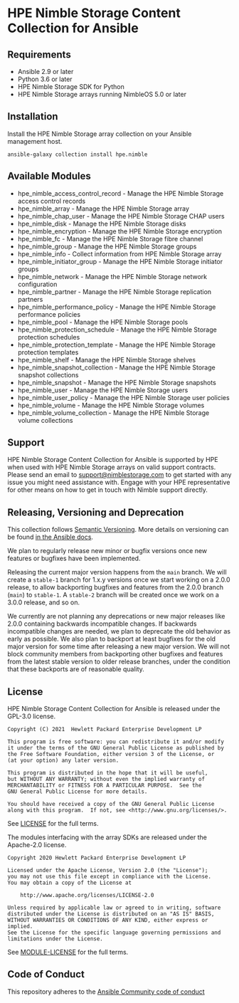 # HPE Nimble Storage Content Collection for Ansible

## Requirements

- Ansible 2.9 or later
- Python 3.6 or later
- HPE Nimble Storage SDK for Python
- HPE Nimble Storage arrays running NimbleOS 5.0 or later

## Installation

Install the HPE Nimble Storage array collection on your Ansible management host.

```
ansible-galaxy collection install hpe.nimble
```

## Available Modules

- hpe_nimble_access_control_record - Manage the HPE Nimble Storage access control records
- hpe_nimble_array - Manage the HPE Nimble Storage array
- hpe_nimble_chap_user - Manage the HPE Nimble Storage CHAP users
- hpe_nimble_disk - Manage the HPE Nimble Storage disks
- hpe_nimble_encryption - Manage the HPE Nimble Storage encryption
- hpe_nimble_fc - Manage the HPE Nimble Storage fibre channel
- hpe_nimble_group -  Manage the HPE Nimble Storage groups
- hpe_nimble_info - Collect information from HPE Nimble Storage array
- hpe_nimble_initiator_group - Manage the HPE Nimble Storage initiator groups
- hpe_nimble_network - Manage the HPE Nimble Storage network configuration
- hpe_nimble_partner - Manage the HPE Nimble Storage replication partners
- hpe_nimble_performance_policy - Manage the HPE Nimble Storage performance policies
- hpe_nimble_pool - Manage the HPE Nimble Storage pools
- hpe_nimble_protection_schedule - Manage the HPE Nimble Storage protection schedules
- hpe_nimble_protection_template - Manage the HPE Nimble Storage protection templates
- hpe_nimble_shelf - Manage the HPE Nimble Storage shelves
- hpe_nimble_snapshot_collection - Manage the HPE Nimble Storage snapshot collections
- hpe_nimble_snapshot - Manage the HPE Nimble Storage snapshots
- hpe_nimble_user -  Manage the HPE Nimble Storage users
- hpe_nimble_user_policy -  Manage the HPE Nimble Storage user policies
- hpe_nimble_volume -  Manage the HPE Nimble Storage volumes
- hpe_nimble_volume_collection - Manage the HPE Nimble Storage volume collections

## Support

HPE Nimble Storage Content Collection for Ansible is supported by HPE when used with HPE Nimble Storage arrays on valid support contracts. Please send an email to [support@nimblestorage.com](mailto:support@nimblestorage.com) to get started with any issue you might need assistance with. Engage with your HPE representative for other means on how to get in touch with Nimble support directly.

## Releasing, Versioning and Deprecation

This collection follows [Semantic Versioning](https://semver.org/). More details on versioning can be found [in the Ansible docs](https://docs.ansible.com/ansible/latest/dev_guide/developing_collections.html#collection-versions).

We plan to regularly release new minor or bugfix versions once new features or bugfixes have been implemented.

Releasing the current major version happens from the `main` branch. We will create a `stable-1` branch for 1.x.y versions once we start working on a 2.0.0 release, to allow backporting bugfixes and features from the 2.0.0 branch (`main`) to `stable-1`. A `stable-2` branch will be created once we work on a 3.0.0 release, and so on.

We currently are not planning any deprecations or new major releases like 2.0.0 containing backwards incompatible changes. If backwards incompatible changes are needed, we plan to deprecate the old behavior as early as possible. We also plan to backport at least bugfixes for the old major version for some time after releasing a new major version. We will not block community members from backporting other bugfixes and features from the latest stable version to older release branches, under the condition that these backports are of reasonable quality.

## License

HPE Nimble Storage Content Collection for Ansible is released under the GPL-3.0 license.

    Copyright (C) 2021  Hewlett Packard Enterprise Development LP

    This program is free software: you can redistribute it and/or modify
    it under the terms of the GNU General Public License as published by
    the Free Software Foundation, either version 3 of the License, or
    (at your option) any later version.

    This program is distributed in the hope that it will be useful,
    but WITHOUT ANY WARRANTY; without even the implied warranty of
    MERCHANTABILITY or FITNESS FOR A PARTICULAR PURPOSE.  See the
    GNU General Public License for more details.

    You should have received a copy of the GNU General Public License
    along with this program.  If not, see <http://www.gnu.org/licenses/>.

See [LICENSE](https://github.com/hpe-storage/nimble-ansible-modules/blob/master/LICENSE) for the full terms.

The modules interfacing with the array SDKs are released under the Apache-2.0 license.

    Copyright 2020 Hewlett Packard Enterprise Development LP

    Licensed under the Apache License, Version 2.0 (the "License");
    you may not use this file except in compliance with the License.
    You may obtain a copy of the License at

        http://www.apache.org/licenses/LICENSE-2.0

    Unless required by applicable law or agreed to in writing, software
    distributed under the License is distributed on an "AS IS" BASIS,
    WITHOUT WARRANTIES OR CONDITIONS OF ANY KIND, either express or implied.
    See the License for the specific language governing permissions and
    limitations under the License.

See [MODULE-LICENSE](https://github.com/hpe-storage/nimble-ansible-modules/blob/master/MODULE-LICENSE) for the full terms.

## Code of Conduct

This repository adheres to the [Ansible Community code of conduct](https://docs.ansible.com/ansible/latest/community/code_of_conduct.html)
